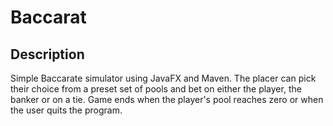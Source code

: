 # Baccarat

## Description

Simple Baccarate simulator using JavaFX and Maven. The placer can pick their choice from a preset set of pools and bet on either the player, the banker or on a tie. Game ends when the player's pool reaches zero or when the user quits the program.

